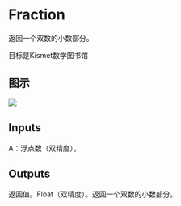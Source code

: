 # Fraction

返回一个双数的小数部分。

目标是Kismet数学图书馆

## 图示

![]($-20221218-19495055.png)

## Inputs

A：浮点数（双精度）。  

## Outputs

返回值。Float（双精度）。返回一个双数的小数部分。
